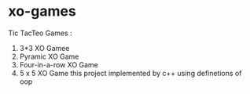 # xo-games 
Tic TacTeo Games : 
1) 3*3 XO Gamee
2) Pyramic XO Game
3) Four-in-a-row XO Game
4) 5 x 5 XO Game
this project implemented by c++ using definetions of oop 
